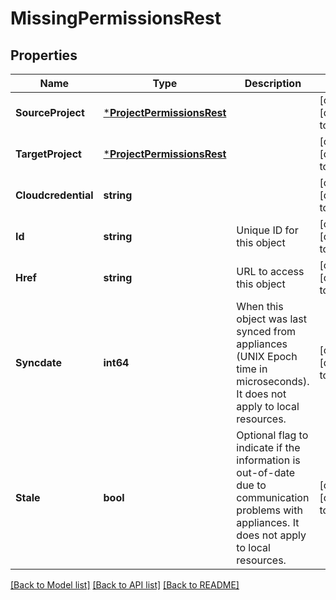 # MissingPermissionsRest

## Properties
Name | Type | Description | Notes
------------ | ------------- | ------------- | -------------
**SourceProject** | [***ProjectPermissionsRest**](ProjectPermissionsRest.md) |  | [optional] [default to null]
**TargetProject** | [***ProjectPermissionsRest**](ProjectPermissionsRest.md) |  | [optional] [default to null]
**Cloudcredential** | **string** |  | [optional] [default to null]
**Id** | **string** | Unique ID for this object | [optional] [default to null]
**Href** | **string** | URL to access this object | [optional] [default to null]
**Syncdate** | **int64** | When this object was last synced from appliances (UNIX Epoch time in microseconds). It does not apply to local resources. | [optional] [default to null]
**Stale** | **bool** | Optional flag to indicate if the information is out-of-date due to communication problems with appliances. It does not apply to local resources. | [optional] [default to null]

[[Back to Model list]](../README.md#documentation-for-models) [[Back to API list]](../README.md#documentation-for-api-endpoints) [[Back to README]](../README.md)

